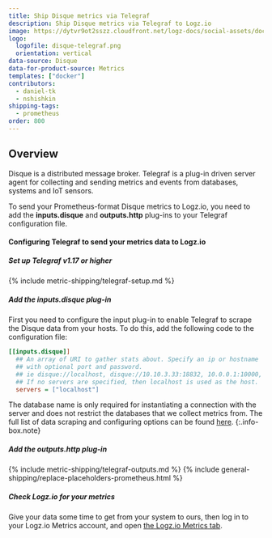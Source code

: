 ```yaml
---
title: Ship Disque metrics via Telegraf
description: Ship Disque metrics via Telegraf to Logz.io
image: https://dytvr9ot2sszz.cloudfront.net/logz-docs/social-assets/docs-social.jpg
logo:
  logofile: disque-telegraf.png
  orientation: vertical
data-source: Disque
data-for-product-source: Metrics
templates: ["docker"]
contributors:
  - daniel-tk
  - nshishkin
shipping-tags:  
  - prometheus
order: 800
---
```



## Overview

Disque is a distributed message broker. Telegraf is a plug-in driven server agent for collecting and sending metrics and events from databases, systems and IoT sensors.

To send your Prometheus-format Disque metrics to Logz.io, you need to add the **inputs.disque** and **outputs.http** plug-ins to your Telegraf configuration file.

#### Configuring Telegraf to send your metrics data to Logz.io

<div class="tasklist">

##### Set up Telegraf v1.17 or higher

{% include metric-shipping/telegraf-setup.md %}
 
##### Add the inputs.disque plug-in

First you need to configure the input plug-in to enable Telegraf to scrape the Disque data from your hosts. To do this, add the following code to the configuration file:


``` ini
[[inputs.disque]]
  ## An array of URI to gather stats about. Specify an ip or hostname
  ## with optional port and password.
  ## ie disque://localhost, disque://10.10.3.33:18832, 10.0.0.1:10000, etc.
  ## If no servers are specified, then localhost is used as the host.
  servers = ["localhost"]
```

<!-- info-box-start:info -->
The database name is only required for instantiating a connection with the server and does not restrict the databases that we collect metrics from. The full list of data scraping and configuring options can be found [here](https://github.com/influxdata/telegraf/blob/release-1.18/plugins/inputs/disque/README.md).
{:.info-box.note}
<!-- info-box-end -->

##### Add the outputs.http plug-in

{% include metric-shipping/telegraf-outputs.md %}
{% include general-shipping/replace-placeholders-prometheus.html %}

##### Check Logz.io for your metrics

Give your data some time to get from your system to ours, then log in to your Logz.io Metrics account, and open [the Logz.io Metrics tab](https://app.logz.io/#/dashboard/metrics/).


</div>
